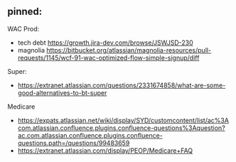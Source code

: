 
pinned:
- 


WAC Prod:
* tech debt https://growth.jira-dev.com/browse/JSWJSD-230
* magnolia https://bitbucket.org/atlassian/magnolia-resources/pull-requests/1145/wcf-91-wac-optimized-flow-simple-signup/diff



Super:
* https://extranet.atlassian.com/questions/2331674858/what-are-some-good-alternatives-to-bt-super

Medicare
* https://expats.atlassian.net/wiki/display/SYD/customcontent/list/ac%3Acom.atlassian.confluence.plugins.confluence-questions%3Aquestion?ac.com.atlassian.confluence.plugins.confluence-questions.path=/questions/99483659
* https://extranet.atlassian.com/display/PEOP/Medicare+FAQ
